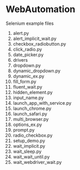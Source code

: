 # WebAutomation

Selenium example files
1. alert.py
2. alert_implicit_wait.py
3. checkbox_radiobutton.py
4. click_radio.py
5. date_picker.py
6. drivers
7. dropdown.py
8. dynamic_dropdown.py
9. dynamic_ex.py
11. fill_form.py
12. fluent_wait.py
13. hidden_element.py
14. input_name.py
15. launch_app_with_service.py
16. launch_chrome.py
17. launch_safari.py
18. multi_browser.py
19. options_ex.py
20. prompt.py
21. radio_checkbox.py
22. setup_demo.py
24. wait_implicit.py
25. wait_sleep.py
26. wait_wait_until.py
27. wait_webdriver_wait.py